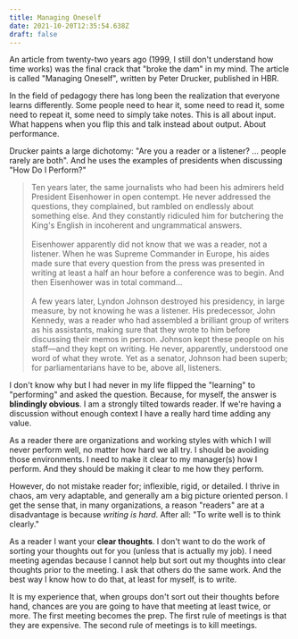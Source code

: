 ```yaml
---
title: Managing Oneself
date: 2021-10-20T12:35:54.638Z
draft: false
---
```

An article from twenty-two years ago (1999, I still don't understand how time works) was the final crack that "broke the dam" in my mind. The article is called "Managing Oneself", written by Peter Drucker, published in HBR.

In the field of pedagogy there has long been the realization that everyone learns differently. Some people need to hear it, some need to read it, some need to repeat it, some need to simply take notes. This is all about input. What happens when you flip this and talk instead about output. About performance.

Drucker paints a large dichotomy: "Are you a reader or a listener? ... people rarely are both". And he uses the examples of presidents when discussing "How Do I Perform?"

> Ten years later, the same journalists who had been his admirers held President Eisenhower in open contempt. He never addressed the questions, they complained, but rambled on endlessly about something else. And they constantly ridiculed him for butchering the King's English in incoherent and ungrammatical answers.\
> \
> Eisenhower apparently did not know that we was a reader, not a listener. When he was Supreme Commander in Europe, his aides made sure that every question from the press was presented in writing at least a half an hour before a conference was to begin. And then Eisenhower was in total command...\
> \
> A few years later, Lyndon Johnson destroyed his presidency, in large measure, by not knowing he was a listener. His predecessor, John Kennedy, was a reader who had assembled a brilliant group of writers as his assistants, making sure that they wrote to him before discussing their memos in person. Johnson kept these people on his staff—and they kept on writing. He never, apparently, understood one word of what they wrote. Yet as a senator, Johnson had been superb; for parliamentarians have to be, above all, listeners.

I don't know why but I had never in my life flipped the "learning" to "performing" and asked the question. Because, for myself, the answer is **blindingly obvious**. I am a strongly tilted towards reader. If we're having a discussion without enough context I have a really hard time adding any value.

As a reader there are organizations and working styles with which I will never perform well, no matter how hard we all try. I should be avoiding those environments. I need to make it clear to my manager(s) how I perform. And they should be making it clear to me how they perform.

However, do not mistake reader for; inflexible, rigid, or detailed. I thrive in chaos, am very adaptable, and generally am a big picture oriented person. I get the sense that, in many organizations, a reason "readers" are at a disadvantage is because *writing is hard*. After all: "To write well is to think clearly."

As a reader I want your **clear thoughts**. I don't want to do the work of sorting your thoughts out for you (unless that is actually my job). I need meeting agendas because I cannot help but sort out my thoughts into clear thoughts prior to the meeting. I ask that others do the same work. And the best way I know how to do that, at least for myself, is to write.

It is my experience that, when groups don't sort out their thoughts before hand, chances are you are going to have that meeting at least twice, or more. The first meeting becomes the prep. The first rule of meetings is that they are expensive. The second rule of meetings is to kill meetings.
